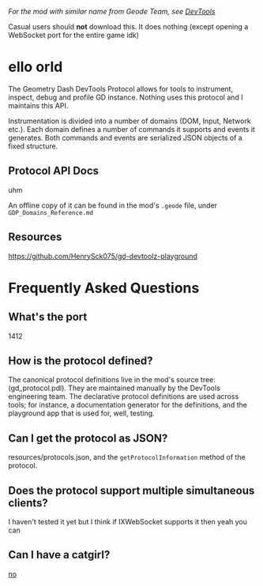*For the mod with similar name from Geode Team, see [DevTools](mod:geode.devtools)*

Casual users should **not** download this. It does nothing (except opening a WebSocket port for the entire game idk)

# ello orld
The Geometry Dash DevTools Protocol allows for tools to instrument, inspect, debug and profile GD instance. Nothing uses this protocol and I maintains this API.

Instrumentation is divided into a number of domains (DOM, Input, Network etc.). Each domain defines a number of commands it supports and events it generates. Both commands and events are serialized JSON objects of a fixed structure.

## Protocol API Docs
uhm

An offline copy of it can be found in the mod's `.geode` file, under `GDP_Domains_Reference.md`

## Resources
https://github.com/HenrySck075/gd-devtoolz-playground

# Frequently Asked Questions
## What's the port
1412

## How is the protocol defined?
The canonical protocol definitions live in the mod's source tree: (gd_protocol.pdl). They are maintained manually by the DevTools engineering team. The declarative protocol definitions are used across tools; for instance, a documentation generator for the definitions, and the playground app that is used for, well, testing.

## Can I get the protocol as JSON?
resources/protocols.json, and the `getProtocolInformation` method of the protocol.

## Does the protocol support multiple simultaneous clients?
I haven't tested it yet but I think if IXWebSocket supports it then yeah you can

## Can I have a catgirl?
[no](https://www.pixiv.net/artworks/100528610)
